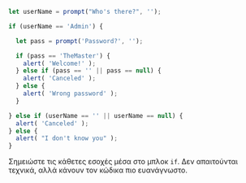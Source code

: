 

```js run demo
let userName = prompt("Who's there?", '');

if (userName == 'Admin') {

  let pass = prompt('Password?', '');

  if (pass == 'TheMaster') {
    alert( 'Welcome!' );
  } else if (pass == '' || pass == null) {
    alert( 'Canceled' );
  } else {
    alert( 'Wrong password' );
  }

} else if (userName == '' || userName == null) {
  alert( 'Canceled' );
} else {
  alert( "I don't know you" );
}
```

Σημειώστε τις κάθετες εσοχές μέσα στο μπλοκ `if`. Δεν απαιτούνται τεχνικά, αλλά κάνουν τον κώδικα πιο ευανάγνωστο.
